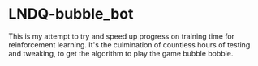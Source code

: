 # LNDQ-bubble_bot
This is my attempt to try and speed up progress on training time for reinforcement learning. It's the culmination of countless hours of testing and tweaking, to get the algorithm to play the game bubble bobble.
